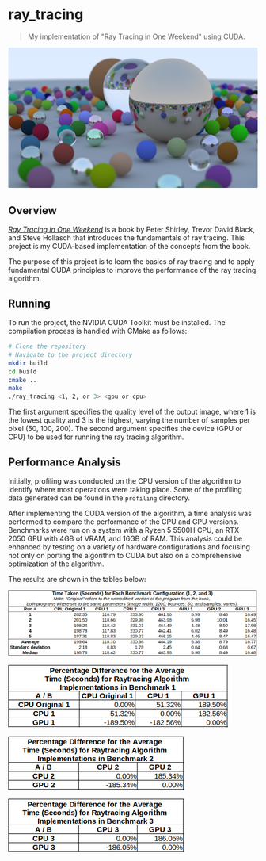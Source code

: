 # ray_tracing

> My implementation of "Ray Tracing in One Weekend" using CUDA.

![](images/expected_output.png)

## Overview

[_Ray Tracing in One Weekend_](https://raytracing.github.io/books/RayTracingInOneWeekend.html) is a book by Peter Shirley, Trevor David Black, and Steve Hollasch that introduces the fundamentals of ray tracing. This project is my CUDA-based implementation of the concepts from the book.

The purpose of this project is to learn the basics of ray tracing and to apply fundamental CUDA principles to improve the performance of the ray tracing algorithm.

## Running

To run the project, the NVIDIA CUDA Toolkit must be installed. The compilation process is handled with CMake as follows:

```bash
# Clone the repository
# Navigate to the project directory
mkdir build
cd build
cmake ..
make
./ray_tracing <1, 2, or 3> <gpu or cpu>
```

The first argument specifies the quality level of the output image, where 1 is the lowest quality and 3 is the highest, varying the number of samples per pixel (50, 100, 200). The second argument specifies the device (GPU or CPU) to be used for running the ray tracing algorithm.

## Performance Analysis

Initially, profiling was conducted on the CPU version of the algorithm to identify where most operations were taking place. Some of the profiling data generated can be found in the `profiling` directory.

After implementing the CUDA version of the algorithm, a time analysis was performed to compare the performance of the CPU and GPU versions. Benchmarks were run on a system with a Ryzen 5 5500H CPU, an RTX 2050 GPU with 4GB of VRAM, and 16GB of RAM. This analysis could be enhanced by testing on a variety of hardware configurations and focusing not only on porting the algorithm to CUDA but also on a comprehensive optimization of the algorithm.

The results are shown in the tables below:

![](images/table_1.png)

![](images/table_2.png)

![](images/table_3.png)

![](images/table_4.png)

